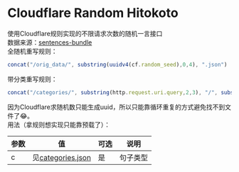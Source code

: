 # Cloudflare Random Hitokoto
使用Cloudflare规则实现的不限请求次数的随机一言接口    
数据来源：[sentences-bundle](https://github.com/hitokoto-osc/sentences-bundle)   
全随机重写规则：   
```javascript
concat("/orig_data/", substring(uuidv4(cf.random_seed),0,4), ".json")
```
带分类重写规则：    
```javascript
concat("/categories/", substring(http.request.uri.query,2,3), "/", substring(uuidv4(cf.random_seed),0,3), ".json")
```

因为Cloudflare求随机数只能生成uuid，所以只能靠循环重复的方式避免找不到文件了😂。   
用法（拿规则想实现只能靠预载了）：

| 参数 | 值 | 可选 | 说明 |
| - | - | - | - |
| c | 见[categories.json](categories.json) | 是 | 句子类型 |